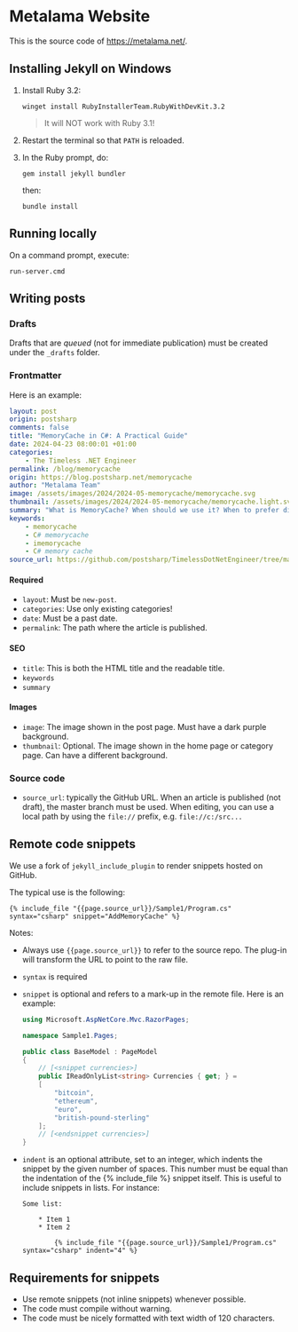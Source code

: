 # Metalama Website

This is the source code of https://metalama.net/.

## Installing Jekyll on Windows

1. Install Ruby 3.2:

   ```
   winget install RubyInstallerTeam.RubyWithDevKit.3.2
   ```

   > It will NOT work with Ruby 3.1!

2. Restart the terminal so that `PATH` is reloaded.

3. In the Ruby prompt, do: 

   ```
   gem install jekyll bundler
   ```
   then:
   ```
   bundle install
   ```

## Running locally

On a command prompt, execute:

```
run-server.cmd
```

## Writing posts

### Drafts

Drafts that are _queued_ (not for immediate publication) must be created under the `_drafts` folder.

### Frontmatter


Here is an example:


```yml
layout: post
origin: postsharp
comments: false
title: "MemoryCache in C#: A Practical Guide"
date: 2024-04-23 08:00:01 +01:00
categories:
    - The Timeless .NET Engineer
permalink: /blog/memorycache
origin: https://blog.postsharp.net/memorycache
author: "Metalama Team"
image: /assets/images/2024/2024-05-memorycache/memorycache.svg
thumbnail: /assets/images/2024/2024-05-memorycache/memorycache.light.svg
summary: "What is MemoryCache? When should we use it? When to prefer distributed caching? How to integrate caching into your code without boilerplate and without making it too brittle? This Practical Guide answers all these questions."
keywords:
    - memorycache
    - C# memorycache
    - imemorycache
    - C# memory cache
source_url: https://github.com/postsharp/TimelessDotNetEngineer/tree/main/memorycache/part1
``` 
  

#### Required

* `layout`: Must be `new-post`.
* `categories`: Use only existing categories!
* `date`: Must be a past date.
* `permalink`: The path where the article is published.

#### SEO

* `title`: This is both the HTML title and the readable title.
* `keywords`
* `summary`

#### Images

* `image`: The image shown in the post page. Must have a dark purple background.
* `thumbnail`: Optional. The image shown in the home page or category page. Can have a different background.

### Source code

* `source_url`: typically the GitHub URL. When an article is published (not draft), the master branch must be used. When editing, you can use a local path by using the `file://` prefix, e.g. `file://c:/src...`


## Remote code snippets

We use a fork of `jekyll_include_plugin` to render snippets hosted on GitHub.

The typical use is the following:

```
{% include_file "{{page.source_url}}/Sample1/Program.cs" syntax="csharp" snippet="AddMemoryCache" %}
```

Notes:
* Always use `{{page.source_url}}` to refer to the source repo. The plug-in will transform the URL to point to the raw file.
* `syntax` is required
* `snippet` is optional and refers to a mark-up in the remote file. Here is an example:
    
    ```csharp
    using Microsoft.AspNetCore.Mvc.RazorPages;
    
    namespace Sample1.Pages;
    
    public class BaseModel : PageModel
    {
        // [<snippet currencies>]
        public IReadOnlyList<string> Currencies { get; } =
        [
            "bitcoin",
            "ethereum",
            "euro",
            "british-pound-sterling"
        ];
        // [<endsnippet currencies>]
    }
    
    ```

* `indent` is an optional attribute, set to an integer, which indents the snippet by the given number of spaces. This number must be equal than the indentation of the {% include_file %} snippet itself. This is useful to include snippets in lists. For instance:

    ```
    Some list:

        * Item 1
        * Item 2

            {% include_file "{{page.source_url}}/Sample1/Program.cs" syntax="csharp" indent="4" %}

    ```    


## Requirements for snippets

* Use remote snippets (not inline snippets) whenever possible.
* The code must compile without warning.
* The code must be nicely formatted with text width of 120 characters.